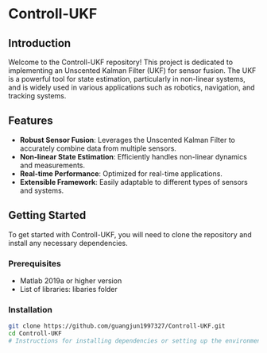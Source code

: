 # Controll-UKF

## Introduction
Welcome to the Controll-UKF repository! This project is dedicated to implementing an Unscented Kalman Filter (UKF) for sensor fusion. The UKF is a powerful tool for state estimation, particularly in non-linear systems, and is widely used in various applications such as robotics, navigation, and tracking systems.

## Features
- **Robust Sensor Fusion**: Leverages the Unscented Kalman Filter to accurately combine data from multiple sensors.
- **Non-linear State Estimation**: Efficiently handles non-linear dynamics and measurements.
- **Real-time Performance**: Optimized for real-time applications.
- **Extensible Framework**: Easily adaptable to different types of sensors and systems.

## Getting Started
To get started with Controll-UKF, you will need to clone the repository and install any necessary dependencies.

### Prerequisites
- Matlab 2019a or higher version
- List of libraries: libaries folder

### Installation
```bash
git clone https://github.com/guangjun1997327/Controll-UKF.git
cd Controll-UKF
# Instructions for installing dependencies or setting up the environment
